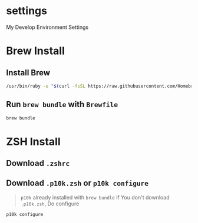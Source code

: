 # settings
My Develop Environment Settings

# Brew Install

## Install Brew
```zsh
/usr/bin/ruby -e "$(curl -fsSL https://raw.githubusercontent.com/Homebrew/install/master/install)"
```

## Run `brew bundle` with `Brewfile`
```zsh
brew bundle
```

# ZSH Install

## Download `.zshrc`

## Download `.p10k.zsh` or `p10k configure`
> `p10k` already installed with `brew bundle`
If You don't download `.p10k.zsh`, Do configure
```zsh
p10k configure
```
